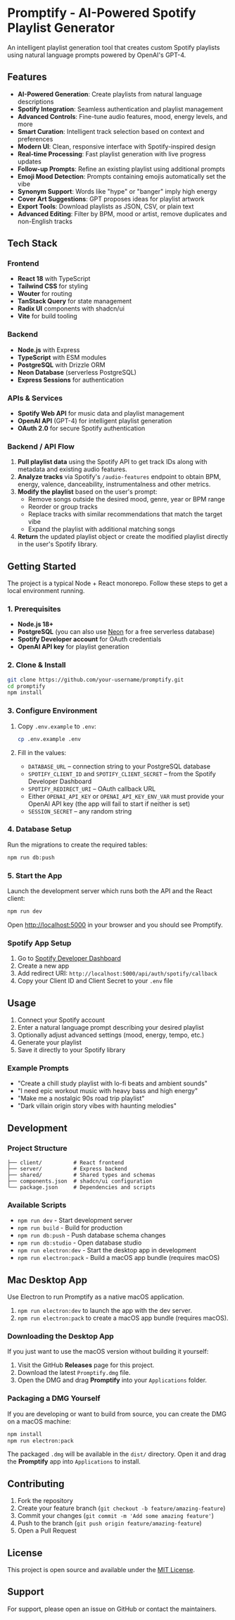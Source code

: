 # Promptify - AI-Powered Spotify Playlist Generator

An intelligent playlist generation tool that creates custom Spotify playlists using natural language prompts powered by OpenAI's GPT-4.

## Features

- **AI-Powered Generation**: Create playlists from natural language descriptions
- **Spotify Integration**: Seamless authentication and playlist management
- **Advanced Controls**: Fine-tune audio features, mood, energy levels, and more
- **Smart Curation**: Intelligent track selection based on context and preferences
- **Modern UI**: Clean, responsive interface with Spotify-inspired design
- **Real-time Processing**: Fast playlist generation with live progress updates
- **Follow-up Prompts**: Refine an existing playlist using additional prompts
- **Emoji Mood Detection**: Prompts containing emojis automatically set the vibe
- **Synonym Support**: Words like "hype" or "banger" imply high energy
- **Cover Art Suggestions**: GPT proposes ideas for playlist artwork
- **Export Tools**: Download playlists as JSON, CSV, or plain text
- **Advanced Editing**: Filter by BPM, mood or artist, remove duplicates and non-English tracks

## Tech Stack

### Frontend
- **React 18** with TypeScript
- **Tailwind CSS** for styling
- **Wouter** for routing
- **TanStack Query** for state management
- **Radix UI** components with shadcn/ui
- **Vite** for build tooling

### Backend
- **Node.js** with Express
- **TypeScript** with ESM modules
- **PostgreSQL** with Drizzle ORM
- **Neon Database** (serverless PostgreSQL)
- **Express Sessions** for authentication

### APIs & Services
- **Spotify Web API** for music data and playlist management
- **OpenAI API** (GPT-4) for intelligent playlist generation
- **OAuth 2.0** for secure Spotify authentication

### Backend / API Flow
1. **Pull playlist data** using the Spotify API to get track IDs along with
   metadata and existing audio features.
2. **Analyze tracks** via Spotify's `/audio-features` endpoint to obtain BPM,
   energy, valence, danceability, instrumentalness and other metrics.
3. **Modify the playlist** based on the user's prompt:
   - Remove songs outside the desired mood, genre, year or BPM range
   - Reorder or group tracks
   - Replace tracks with similar recommendations that match the target vibe
   - Expand the playlist with additional matching songs
4. **Return** the updated playlist object or create the modified playlist
   directly in the user's Spotify library.

## Getting Started

The project is a typical Node + React monorepo. Follow these steps to get a local
environment running.

### 1. Prerequisites

- **Node.js 18+**
- **PostgreSQL** (you can also use [Neon](https://neon.tech/) for a free
  serverless database)
- **Spotify Developer account** for OAuth credentials
- **OpenAI API key** for playlist generation

### 2. Clone & Install

```bash
git clone https://github.com/your-username/promptify.git
cd promptify
npm install
```

### 3. Configure Environment

1. Copy `.env.example` to `.env`:

   ```bash
   cp .env.example .env
   ```

2. Fill in the values:
   - `DATABASE_URL` – connection string to your PostgreSQL database
   - `SPOTIFY_CLIENT_ID` and `SPOTIFY_CLIENT_SECRET` – from the Spotify
     Developer Dashboard
   - `SPOTIFY_REDIRECT_URI` – OAuth callback URL
   - Either `OPENAI_API_KEY` or `OPENAI_API_KEY_ENV_VAR` must provide your OpenAI API key (the app will fail to start if neither is set)
   - `SESSION_SECRET` – any random string

### 4. Database Setup

Run the migrations to create the required tables:

```bash
npm run db:push
```

### 5. Start the App

Launch the development server which runs both the API and the React client:

```bash
npm run dev
```

Open <http://localhost:5000> in your browser and you should see Promptify.

### Spotify App Setup
1. Go to [Spotify Developer Dashboard](https://developer.spotify.com/dashboard)
2. Create a new app
3. Add redirect URI: `http://localhost:5000/api/auth/spotify/callback`
4. Copy your Client ID and Client Secret to your `.env` file

## Usage

1. Connect your Spotify account
2. Enter a natural language prompt describing your desired playlist
3. Optionally adjust advanced settings (mood, energy, tempo, etc.)
4. Generate your playlist
5. Save it directly to your Spotify library

### Example Prompts
- "Create a chill study playlist with lo-fi beats and ambient sounds"
- "I need epic workout music with heavy bass and high energy"
- "Make me a nostalgic 90s road trip playlist"
- "Dark villain origin story vibes with haunting melodies"

## Development

### Project Structure
```
├── client/          # React frontend
├── server/          # Express backend
├── shared/          # Shared types and schemas
├── components.json  # shadcn/ui configuration
└── package.json     # Dependencies and scripts
```

### Available Scripts
- `npm run dev` - Start development server
- `npm run build` - Build for production
- `npm run db:push` - Push database schema changes
- `npm run db:studio` - Open database studio
- `npm run electron:dev` - Start the desktop app in development
- `npm run electron:pack` - Build a macOS app bundle (requires macOS)
## Mac Desktop App

Use Electron to run Promptify as a native macOS application.

1. `npm run electron:dev` to launch the app with the dev server.
2. `npm run electron:pack` to create a macOS app bundle (requires macOS).

### Downloading the Desktop App

If you just want to use the macOS version without building it yourself:

1. Visit the GitHub **Releases** page for this project.
2. Download the latest `Promptify.dmg` file.
3. Open the DMG and drag **Promptify** into your `Applications` folder.

### Packaging a DMG Yourself

If you are developing or want to build from source, you can create the DMG on a
macOS machine:

```bash
npm install
npm run electron:pack
```

The packaged `.dmg` will be available in the `dist/` directory. Open it and drag
the **Promptify** app into `Applications` to install.

## Contributing

1. Fork the repository
2. Create your feature branch (`git checkout -b feature/amazing-feature`)
3. Commit your changes (`git commit -m 'Add some amazing feature'`)
4. Push to the branch (`git push origin feature/amazing-feature`)
5. Open a Pull Request

## License

This project is open source and available under the [MIT License](LICENSE).

## Support

For support, please open an issue on GitHub or contact the maintainers.
